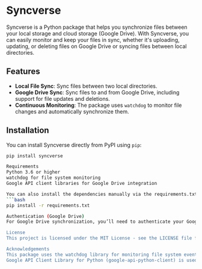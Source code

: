 # Syncverse

Syncverse is a Python package that helps you synchronize files between your local storage and cloud storage (Google Drive). With Syncverse, you can easily monitor and keep your files in sync, whether it's uploading, updating, or deleting files on Google Drive or syncing files between local directories.

## Features
- **Local File Sync**: Sync files between two local directories.
- **Google Drive Sync**: Sync files to and from Google Drive, including support for file updates and deletions.
- **Continuous Monitoring**: The package uses `watchdog` to monitor file changes and automatically synchronize them.

## Installation

You can install Syncverse directly from PyPI using `pip`:

```bash
pip install syncverse

Requirements
Python 3.6 or higher
watchdog for file system monitoring
Google API client libraries for Google Drive integration

You can also install the dependencies manually via the requirements.txt:
```bash
pip install -r requirements.txt

Authentication (Google Drive)
For Google Drive synchronization, you’ll need to authenticate your Google account. The first time you run a Google Drive sync, the package will prompt you to authenticate using OAuth2. After successful authentication, your credentials will be stored in a token.json file, so you don't need to authenticate again.

License
This project is licensed under the MIT License - see the LICENSE file for details.

Acknowledgements
This package uses the watchdog library for monitoring file system events.
Google API Client Library for Python (google-api-python-client) is used to interact with Google Drive.

